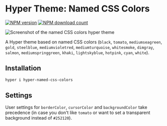 # Hyper Theme: Named CSS Colors

[![NPM version](https://img.shields.io/npm/v/hyper-named-css-colors.svg)](https://www.npmjs.com/hyper-named-css-colors) [![NPM download count](https://img.shields.io/npm/dm/hyper-named-css-colors.svg)](https://www.npmjs.com/hyper-named-css-colors)

![Screenshot of the named CSS colors hyper theme](https://file-ddlybblyep.now.sh)

A Hyper theme based on named CSS colors (`black`, `tomato`, `mediumseagreen`, `gold`, `steelblue`, `mediumvioletred`, `mediumturquoise`, `whitesmoke`, `dimgray`, `salmon`, `mediumspringgreen`, `khaki`, `lightskyblue`, `hotpink`, `cyan`, `white`).

## Installation

```sh
hyper i hyper-named-css-colors
```

## Settings

User settings for `borderColor`, `cursorColor` and `backgroundColor` take precedence (in case you don't like `tomato` or want to set a transparent background instead of `#252120`).
